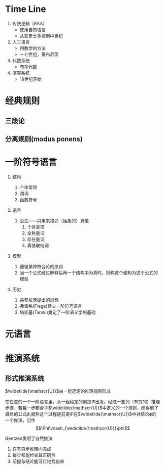 # Time Line

1. 传统逻辑（RAA）
   - 使用自然语言
   - 从亚里士多德到中世纪
2. 人工语言
   - 用数学的方法
   - 十七世纪，莱布尼茨
3. 代数系统
   - 布尔代数
4. 演算系统
   - 19世纪开始

# 经典规则

## 三段论

## 分离规则(modus ponens)

# 一阶符号语言

1. 结构
   1. 个体常项
   2. 谓词
   3. 函数符号

2. 语言
   1. 公式——只用来描述（抽象的）真值
      1. 个体变项
      2. 全称量词
      3. 存在量词
      4. 真值联结词

3. 模型
   1. 遵循某种符合论的原则
   2. 当一个公式经过解释后再一个结构中为真时，则称这个结构为这个公式的模型

4. 历史
   1. 莱布尼茨提出的思想
   2. 弗雷格(Frege)建立一阶符号语言
   3. 塔斯基(Tarski)奠定了一阶语义学的基础

# 元语言

# 推演系统

## 形式推演系统

$\widetilde{\mathscr{U}}$由一组选定的推理规则形成

在任意的一个一阶语言里，从一组给定的前提$\Phi$出发，经过一些列（有穷的）推理步骤，若每一步都合乎$\widetilde{\mathscr{U}}$中定义的一个规则，而得到了最终的公式$\phi$,就称这个过程是前提$\Phi$在$\widetilde{\mathscr{U}}$中对结论$\phi$的一个推演，记作$$\Phi\vdash_{\widetilde{\mathscr{U}}}\phi$$

Gentzen发明了自然推演

1. 在有穷步推理内完成
2. 每步都能检查其正确性
3. 前提与结论能可行地找出来